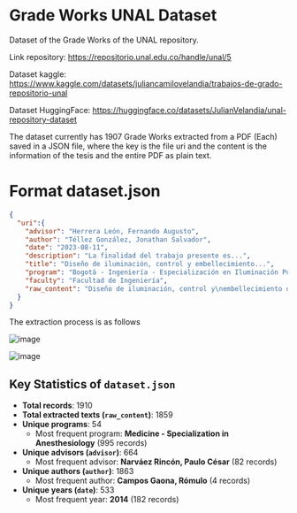 # Grade Works UNAL Dataset

Dataset of the Grade Works of the UNAL repository.

Link repository: https://repositorio.unal.edu.co/handle/unal/5

Dataset kaggle: https://www.kaggle.com/datasets/juliancamilovelandia/trabajos-de-grado-repositorio-unal

Dataset HuggingFace: https://huggingface.co/datasets/JulianVelandia/unal-repository-dataset

The dataset currently has 1907 Grade Works extracted from a PDF (Each) saved in a JSON file, where the key is the file uri and the content is the information of the tesis and the entire PDF as plain text.

# Format dataset.json
```json
{
  "uri":{
    "advisor": "Herrera León, Fernando Augusto",
    "author": "Téllez González, Jonathan Salvador",
    "date": "2023-08-11",
    "description": "La finalidad del trabajo presente es...",
    "title": "Diseño de iluminación, control y embellecimiento...",
    "program": "Bogotá - Ingeniería - Especialización en Iluminación Pública y Privada",
    "faculty": "Facultad de Ingeniería",
    "raw_content": "Diseño de iluminación, control y\nembellecimiento de la cancha..."
  }
}
```

The extraction process is as follows

![image](https://github.com/user-attachments/assets/a81d8a9d-4112-4ddd-bec8-325435c21c2a)

![image](https://github.com/user-attachments/assets/fe10e284-fb28-463c-b52e-805456cea7a7)

## Key Statistics of `dataset.json`

- **Total records**: 1910  
- **Total extracted texts (`raw_content`)**: 1859  
- **Unique programs**: 54  
  - Most frequent program: **Medicine - Specialization in Anesthesiology** (995 records)  
- **Unique advisors (`advisor`)**: 664  
  - Most frequent advisor: **Narváez Rincón, Paulo César** (82 records)  
- **Unique authors (`author`)**: 1863  
  - Most frequent author: **Campos Gaona, Rómulo** (4 records)  
- **Unique years (`date`)**: 533  
  - Most frequent year: **2014** (182 records)  
